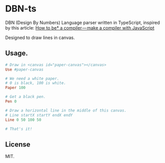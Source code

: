 # DBN-ts

DBN (Design By Numbers) Language parser written in TypeScript, inspired by this article: [How to be* a compiler — make a compiler with JavaScript](https://medium.com/@kosamari/how-to-be-a-compiler-make-a-compiler-with-javascript-4a8a13d473b4#.r832qh7i8)

Designed to draw lines in canvas.

## Usage.
```ruby
# Draw in <canvas id="paper-canvas"></canvas>
Use #paper-canvas

# We need a white paper.
# 0 is black, 100 is white.
Paper 100

# Get a black pen.
Pen 0

# Draw a horizontal line in the middle of this canvas.
# Line startX startY endX endY
Line 0 50 100 50

# That's it!
```


## License

MIT.
